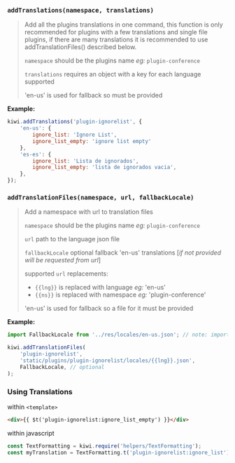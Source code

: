 ### `addTranslations(namespace, translations)`

> Add all the plugins translations in one command, this function is only recommended for plugins with a few translations and single file plugins, if there are many translations it is recommended to use addTranslationFiles() described below.
>
> `namespace` should be the plugins name *eg:* `plugin-conference`
>
> `translations` requires an object with a key for each language supported
>
> 'en-us' is used for fallback so must be provided

**Example:**

```javascript
kiwi.addTranslations('plugin-ignorelist', {
    'en-us': {
        ignore_list: 'Ignore List',
        ignore_list_empty: 'ignore list empty'
    },
    'es-es': {
        ignore_list: 'Lista de ignorados',
        ignore_list_empty: 'lista de ignorados vacia',
    },
});
```

### `addTranslationFiles(namespace, url, fallbackLocale)`

> Add a namespace with url to translation files
>
> `namespace` should be the plugins name *eg:* `plugin-conference`
>
> `url` path to the language json file
>
> `fallbackLocale` optional fallback 'en-us' translations [*if not provided will be requested from url*]
>
> supported `url` replacements:
> * `{{lng}}` is replaced with language *eg:* 'en-us'
> * `{{ns}}` is replaced with namespace *eg:* 'plugin-conference'
>
> 'en-us' is used for fallback so a file for it must be provided

**Example:**

```javascript
import FallbackLocale from '../res/locales/en-us.json'; // note: import is only supported in webpack bundles

kiwi.addTranslationFiles(
    'plugin-ignorelist',
    'static/plugins/plugin-ignorelist/locales/{{lng}}.json',
    FallbackLocale, // optional
);
```

### Using Translations

within `<template>`

```html
<div>{{ $t('plugin-ignorelist:ignore_list_empty') }}</div>
```

within javascript

```javascript
const TextFormatting = kiwi.require('helpers/TextFormatting');
const myTranslation = TextFormatting.t('plugin-ignorelist:ignore_list');
```
